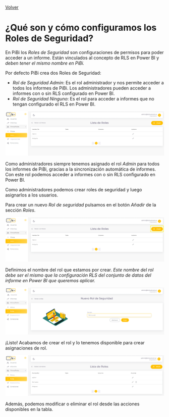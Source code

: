 [Volver](index.md)

# ¿Qué son y cómo configuramos los Roles de Seguridad? 

En PiBi los *Roles de Seguridad* son configuraciones de permisos para poder acceder a un informe. Están vinculados al concepto de RLS en Power BI y *deben tener el mismo nombre en PiBi.* 

Por defecto PiBi crea dos Roles de Seguridad:
- *Rol de Seguridad Admin*: Es el rol administrador y nos permite acceder a todos los informes de PiBi. Los administradores pueden acceder a informes con o sin RLS configurado en Power BI. 
- *Rol de Seguridad Ninguno*: Es el rol para acceder a informes que no tengan configurado el RLS en Power BI. 

![roles1](Media/Roles/roles%20defecto.PNG)

Como administradores siempre tenemos asignado el rol *Admin* para todos los informes de PiBi, gracias a la sincronización automática de informes. Con este rol podemos acceder a informes con o sin RLS configurado en Power BI. 

Como administradores podemos crear roles de seguridad y luego asignarlos a los usuarios. 

Para crear un nuevo *Rol de seguridad* pulsamos en el botón *Añadir* de la sección *Roles*. 

![roles2](Media/Roles/roles%20agregar.png)

Definimos el nombre del rol que estamos por crear. *Este nombre del rol debe ser el mismo que la configuración RLS del conjunto de datos del informe en Power BI que queremos aplicar.*

![roles3](Media/Roles/Rol%20nombre.PNG)

¡Listo! Acabamos de crear el rol y lo tenemos disponible para crear asignaciones de rol.

![roles4](Media/Roles/rol%20nuevo%20tabla.PNG)

Además, podemos modificar o eliminar el rol desde las acciones disponibles en la tabla.


